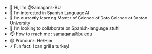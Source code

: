 - 👋 Hi, I’m @Samagana-BU
- 👀 I’m interested in Spanish Language AI
- 🌱 I’m currently learning Master of Science of Data Science at Boston University
- 💞️ I’m looking to collaborate on Spanish-language stuff!
- 📫 How to reach me : samagana@bu.edu
- 😄 Pronouns: He/Him
- ⚡ Fun fact: I can grill a turkey!

<!---
Samagana-BU/Samagana-BU is a ✨ special ✨ repository because its `README.md` (this file) appears on your GitHub profile.
You can click the Preview link to take a look at your changes.
--->
